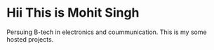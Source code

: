 
# Hii This is Mohit Singh

Persuing B-tech in electronics and coummunication.
This is my some hosted projects.

